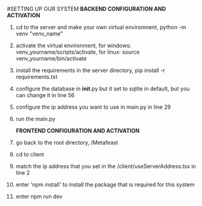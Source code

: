 #SETTING UP OUR SYSTEM
**BACKEND CONFIGURATION AND ACTIVATION**

1. cd to the server and make your own virtual environment, python -m venv "venv_name"
2. activate the virtual environment, for windows: venv_yourname/scripts/activate, for linux: source venv_yourname/bin/activate
3. install the requirements in the server directory, pip install -r requirements.txt
4. configure the database in **init**.py but it set to sqlite in default, but you can change it in line 56
5. configure the ip address you want to use in main.py in line 29
6. run the main.py

   **FRONTEND CONFIGURATION AND ACTIVATION**

7. go back to the root directory, /Metafeast
8. cd to client
9. match the ip address that you set in the /client/useServerAddress.tsx in line 2
10. enter 'npm install' to install the package that is required for this system
11. enter npm run dev
